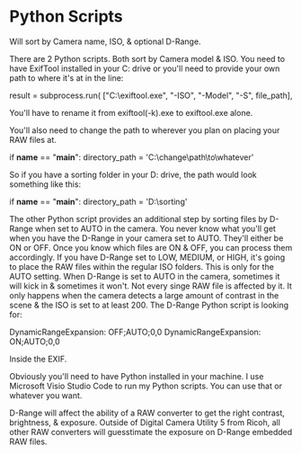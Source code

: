 # Python Scripts
Will sort by Camera name, ISO, & optional D-Range.

There are 2 Python scripts. Both sort by Camera model & ISO. You need to have ExifTool installed in your C: drive or you'll need to provide your own path to where it's at in the line:

result = subprocess.run(
    ["C:\\exiftool.exe", "-ISO", "-Model", "-S", file_path],

You'll have to rename it from exiftool(-k).exe to exiftool.exe alone.

You'll also need to change the path to wherever you plan on placing your RAW files at.

if __name__ == "__main__":
    directory_path = 'C:\\change\\path\\to\\whatever'

So if you have a sorting folder in your D: drive, the path would look something like this:

if __name__ == "__main__":
    directory_path = 'D:\\sorting'

The other Python script provides an additional step by sorting files by D-Range when set to AUTO in the camera. You never know what you'll get when you have the D-Range in your camera set to AUTO. They'll either be ON or OFF. Once you know which files are ON & OFF, you can process them accordingly. If you have D-Range set to LOW, MEDIUM, or HIGH, it's going to place the RAW files within the regular ISO folders. This is only for the AUTO setting. When D-Range is set to AUTO in the camera, sometimes it will kick in & sometimes it won't. Not every singe RAW file is affected by it. It only happens when the camera detects a large amount of contrast in the scene & the ISO is set to at least 200. The D-Range Python script is looking for:

DynamicRangeExpansion: OFF;AUTO;0,0
DynamicRangeExpansion: ON;AUTO;0,0

Inside the EXIF.

Obviously you'll need to have Python installed in your machine. I use Microsoft Visio Studio Code to run my Python scripts. You can use that or whatever you want.

D-Range will affect the ability of a RAW converter to get the right contrast, brightness, & exposure. Outside of Digital Camera Utility 5 from Ricoh, all other RAW converters will guesstimate the exposure on D-Range embedded RAW files.
